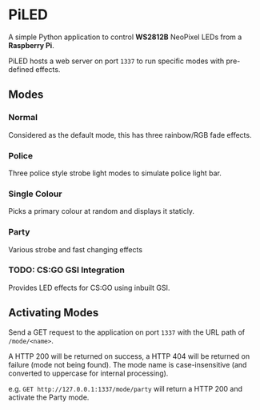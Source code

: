 # PiLED 
A simple Python application to control **WS2812B** NeoPixel LEDs from a **Raspberry Pi**.

PiLED hosts a web server on port `1337` to run specific modes with pre-defined effects.

## Modes
### Normal
Considered as the default mode, this has three rainbow/RGB fade effects.

### Police
Three police style strobe light modes to simulate police light bar.

### Single Colour
Picks a primary colour at random and displays it staticly.


### Party
Various strobe and fast changing effects


### TODO: CS:GO GSI Integration
Provides LED effects for CS:GO using inbuilt GSI.


## Activating Modes
Send a GET request to the application on port `1337` with the URL path of `/mode/<name>`.

A HTTP 200 will be returned on success, a HTTP 404 will be returned on failure (mode not being found). 
The mode name is case-insensitive (and converted to uppercase for internal processing).

e.g. `GET http://127.0.0.1:1337/mode/party` will return a HTTP 200 and activate the Party mode.
